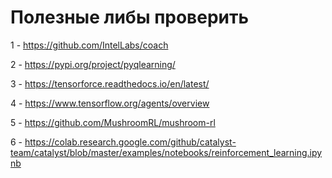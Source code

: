 # Полезные либы проверить

1 - https://github.com/IntelLabs/coach
  
2 - https://pypi.org/project/pyqlearning/
  
3 - https://tensorforce.readthedocs.io/en/latest/
  
4 - https://www.tensorflow.org/agents/overview  
  
5 - https://github.com/MushroomRL/mushroom-rl

6 - https://colab.research.google.com/github/catalyst-team/catalyst/blob/master/examples/notebooks/reinforcement_learning.ipynb

